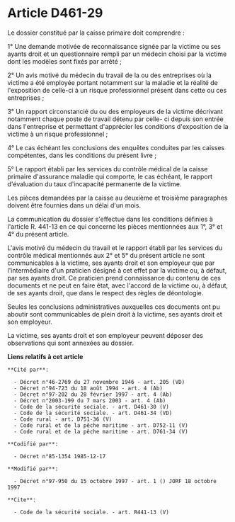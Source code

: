 # Article D461-29

Le dossier constitué par la caisse primaire doit comprendre :

1° Une demande motivée de reconnaissance signée par la victime ou ses ayants droit et un questionnaire rempli par un médecin
choisi par la victime dont les modèles sont fixés par arrêté ;

2° Un avis motivé du médecin du travail de la ou des entreprises où la victime a été employée portant notamment sur la
maladie et la réalité de l'exposition de celle-ci à un risque professionnel présent dans cette ou ces entreprises ;

3° Un rapport circonstancié du ou des employeurs de la victime décrivant notamment chaque poste de travail détenu par celle-
ci depuis son entrée dans l'entreprise et permettant d'apprécier les conditions d'exposition de la victime à un risque
professionnel ;

4° Le cas échéant les conclusions des enquêtes conduites par les caisses compétentes, dans les conditions du présent livre ;

5° Le rapport établi par les services du contrôle médical de la caisse primaire d'assurance maladie qui comporte, le cas
échéant, le rapport d'évaluation du taux d'incapacité permanente de la victime.

Les pièces demandées par la caisse au deuxième et troisième paragraphes doivent être fournies dans un délai d'un mois.

La communication du dossier s'effectue dans les conditions définies à l'article R. 441-13 en ce qui concerne les pièces
mentionnées aux 1°, 3° et 4° du présent article.

L'avis motivé du médecin du travail et le rapport établi par les services du contrôle médical mentionnés aux 2° et 5° du
présent article ne sont communicables à la victime, ses ayants droit et son employeur que par l'intermédiaire d'un praticien
désigné à cet effet par la victime ou, à défaut, par ses ayants droit. Ce praticien prend connaissance du contenu de ces
documents et ne peut en faire état, avec l'accord de la victime ou, à défaut, de ses ayants droit, que dans le respect des
règles de déontologie.

Seules les conclusions administratives auxquelles ces documents ont pu aboutir sont communicables de plein droit à la
victime, ses ayants droit et son employeur.

La victime, ses ayants droit et son employeur peuvent déposer des observations qui sont annexées au dossier.

**Liens relatifs à cet article**

	**Cité par**:

	  - Décret n°46-2769 du 27 novembre 1946 - art. 205 (VD)
	  - Décret n°94-723 du 18 août 1994 - art. 4 (Ab)
	  - Décret n°97-202 du 28 février 1997 - art. 4 (Ab)
	  - Décret n°2003-199 du 7 mars 2003 - art. 4 (Ab)
	  - Code de la sécurité sociale. - art. D461-30 (V)
	  - Code de la sécurité sociale. - art. D461-34 (VD)
	  - Code rural - art. D751-36 (V)
	  - Code rural et de la pêche maritime - art. D752-11 (V)
	  - Code rural et de la pêche maritime - art. D761-34 (V)

	**Codifié par**:

	  - Décret n°85-1354 1985-12-17

	**Modifié par**:

	  - Décret n°97-950 du 15 octobre 1997 - art. 1 () JORF 18 octobre 1997

	**Cite**:

	  - Code de la sécurité sociale. - art. R441-13 (V)
